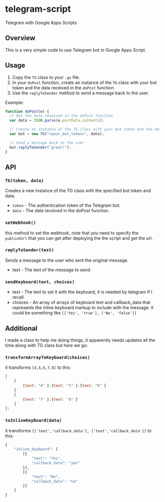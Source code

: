 # telegram-script

Telegram with Google Apps Scripts

## Overview

This is a very simple code to use Telegram bot in Google Apps Script.

## Usage

1. Copy the `TG` class to your `.gs` file.
2. In your `doPost` function, create an instance of the `TG` class with your bot token and the data received in the `doPost` function.
3. Use the `replyToSender` method to send a message back to the user.

Example:

```javascript
function doPost(e) {
  // Get the data received in the doPost function
  var data = JSON.parse(e.postData.contents);

  // Create an instance of the TG class with your bot token and the data
  var bot = new TG("<your_bot_token>", data);

  // Send a message back to the user
  bot.replyToSender("great!");
}
```

## API

### `TG(token, data)`

Creates a new instance of the TG class with the specified bot token and data.

- `token` - The authentication token of the Telegram bot.
- `data` - The data received in the doPost function.

### `setWebhook()`

this method to set the webhook, note that you need to specify the `publishUrl` that you can get after deploying the the script and get the url.

### `replyToSender(text)`

Sends a message to the user who sent the original message.

- text - The text of the message to send.

### `sendKeyboard(text, choices)`

- text - The text to set it with the keyboard, it is needed by telegram if I recall.
- choices - An array of arrays of keyboard text and callback_data that represents the inline keyboard markup to include with the message. it could be something like `[['Yes', 'true'], ['No', 'false']]`


## Additional

I made a class to help me doing things, it apparently needs updates all the time along with TG class but here we go:

### `transformArrayToKeyboard(choices)`
it transforms `[4,5,6,7,8]` to this:
```javascript
[
    [
        {text: "4" },{text: "5" },{text: "6" }
    ]
    [
        {text: "7" },{text: "8" }
    ]
];
```

### `toInlineKeyBoard(data)`
it transforms `[['text','callback_data'], ['text','callback_data']]` to this:

```javascript
{
    "inline_keyboard": [
        [{
            "text": "Yes",
            "callback_data": "yes"
        }],
        [{
            "text": "No",
            "callback_data": "no"
        }]
    ]
}
```
